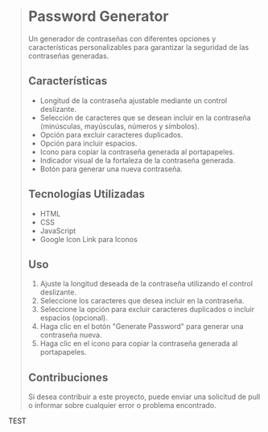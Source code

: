 > Password Generator
> ==================
>
> Un generador de contraseñas con diferentes opciones y características personalizables para garantizar la seguridad de las contraseñas generadas.
>
> Características
> ---------------
>
> *   Longitud de la contraseña ajustable mediante un control deslizante.
> *   Selección de caracteres que se desean incluir en la contraseña (minúsculas, mayúsculas, números y símbolos).
> *   Opción para excluir caracteres duplicados.
> *   Opción para incluir espacios.
> *   Icono para copiar la contraseña generada al portapapeles.
> *   Indicador visual de la fortaleza de la contraseña generada.
> *   Botón para generar una nueva contraseña.
>
> Tecnologías Utilizadas
> ----------------------
>
> *   HTML
> *   CSS
> *   JavaScript
> *   Google Icon Link para Iconos
>
> Uso
> ---
>
> 1.  Ajuste la longitud deseada de la contraseña utilizando el control deslizante.
> 2.  Seleccione los caracteres que desea incluir en la contraseña.
> 3.  Seleccione la opción para excluir caracteres duplicados o incluir espacios (opcional).
> 4.  Haga clic en el botón "Generate Password" para generar una contraseña nueva.
> 5.  Haga clic en el icono para copiar la contraseña generada al portapapeles.
>
> Contribuciones
> --------------
>
> Si desea contribuir a este proyecto, puede enviar una solicitud de pull o informar sobre cualquier error o problema encontrado.

TEST